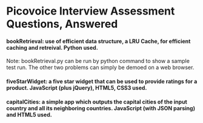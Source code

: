 # Picovoice Interview Assessment Questions, Answered

<h4>  bookRetrieval: use of efficient data structure, a LRU Cache, for efficient caching and retreival. Python used. </h4>

Note: bookRetrieval.py can be run by python command to show a sample test run. The other two problems can simply be demoed on a web browser.

<h4> fiveStarWidget: a five star widget that can be used to provide ratings for a product. JavaScript (plus jQuery), HTML5, CSS3 used. </h4>

<h4> capitalCities: a simple app which outputs the capital cities of the input country and all its neighboring countries. JavaScript (with JSON parsing) and HTML5 used.
